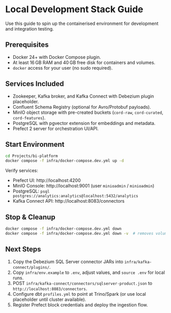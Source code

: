 # Local Development Stack Guide

Use this guide to spin up the containerised environment for development and integration testing.

## Prerequisites
- Docker 24+ with Docker Compose plugin.
- At least 16 GB RAM and 40 GB free disk for containers and volumes.
- `docker` access for your user (no sudo required).

## Services Included
- Zookeeper, Kafka broker, and Kafka Connect with Debezium plugin placeholder.
- Confluent Schema Registry (optional for Avro/Protobuf payloads).
- MinIO object storage with pre-created buckets (`cord-raw`, `cord-curated`, `cord-features`).
- PostgreSQL with pgvector extension for embeddings and metadata.
- Prefect 2 server for orchestration UI/API.

## Start Environment
```bash
cd Projects/bi-platform
docker compose -f infra/docker-compose.dev.yml up -d
```

Verify services:
- Prefect UI: http://localhost:4200
- MinIO Console: http://localhost:9001 (user `minioadmin` / `minioadmin`)
- PostgreSQL: `psql postgres://analytics:analytics@localhost:5432/analytics`
- Kafka Connect API: http://localhost:8083/connectors

## Stop & Cleanup
```bash
docker compose -f infra/docker-compose.dev.yml down
docker compose -f infra/docker-compose.dev.yml down -v  # removes volumes
```

## Next Steps
1. Copy the Debezium SQL Server connector JARs into `infra/kafka-connect/plugins/`.
2. Copy `infra/env.example` to `.env`, adjust values, and `source .env` for local runs.
3. POST `infra/kafka-connect/connectors/sqlserver-product.json` to `http://localhost:8083/connectors`.
4. Configure dbt `profiles.yml` to point at Trino/Spark (or use local placeholder until cluster available).
5. Register Prefect block credentials and deploy the ingestion flow.
